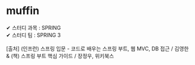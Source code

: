 # muffin
✔ 스터디 과목 : SPRING <br/>
✔ 스터디 팀 : SPRING 3 <br/>
<br/>
[출처] (인프런) 스프링 입문 - 코드로 배우는 스프링 부트, 웹 MVC, DB 접근 / 김영한 <br/>
& (책) 스프링 부트 핵심 가이드 / 장정우, 위키북스